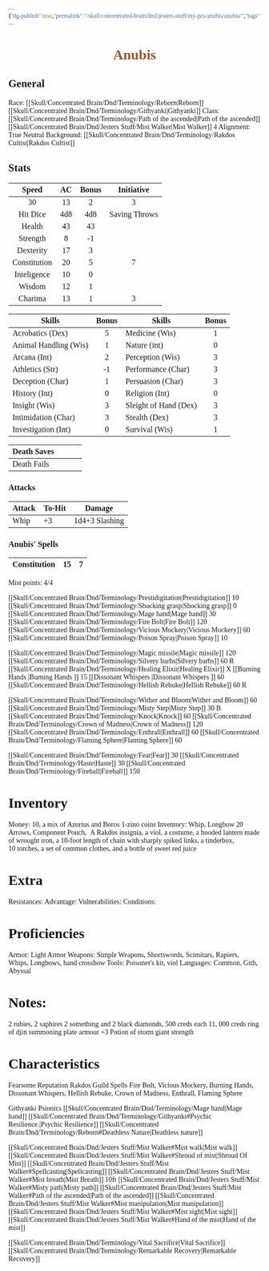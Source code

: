 ```yaml
---
{"dg-publish":true,"permalink":"/skull/concentrated-brain/dnd/jesters-stuff/my-pcs/anubis/anubis/","tags":["Tagless"],"noteIcon":""}
---
```


<style id="Force_Custom_Fonts" type="text/css">@font-face{font-style:normal;font-family:"Merriweather";src:local("Merriweather")}@font-face{font-style:bolder;font-family:"Merriweather";src:local("Merriweather")}@font-face{font-style:normal;font-family:"Merriweather";src:local("Merriweather");unicode-range:U+0-FF,U+2E80-9FFF,U+F900-FAFF,U+FE30-FE4F,U+20000-2FA1F}@font-face{font-style:bolder;font-family:"Merriweather";src:local("Merriweather");unicode-range:U+0-FF,U+2E80-9FFF,U+F900-FAFF,U+FE30-FE4F,U+20000-2FA1F}@font-face{font-style:normal;font-family:"Merriweather";src:local("Merriweather");unicode-range:U+0-FF}@font-face{font-style:bolder;font-family:"Merriweather";src:local("Merriweather");unicode-range:U+0-FF}:not(pre):not(code):not(textarea):not(tt):not(kbd):not(samp):not(var){font-family:"Merriweather"!important}pre,code,textarea,tt,kbd,samp,var{font-family:monospace!important}pre *,code *,textarea *,tt *,kbd *,samp *,var *{font-family:monospace!important}</style>


# <center><span style="color:#A25436"> Anubis</span></center>




## General
 Race:  [[Skull/Concentrated Brain/Dnd/Terminology/Reborn\|Reborn]] [[Skull/Concentrated Brain/Dnd/Terminology/Githyanki\|Githyanki]]
 Class: [[Skull/Concentrated Brain/Dnd/Terminology/Path of the ascended\|Path of the ascended]] [[Skull/Concentrated Brain/Dnd/Jesters Stuff/Mist Walker\|Mist Walker]] 4
 Alignment: True Neutral 
 Background: [[Skull/Concentrated Brain/Dnd/Terminology/Rakdos Cultist\|Rakdos Cultist]]


## Stats

|    Speed     | AC  | Bonus |  Initiative   |
| :----------: | :-: | :---: | :-----------: |
|      30      | 13  |   2   |       3       |
|   Hit Dice   | 4d8 |  4d8  | Saving Throws |
|    Health    | 43  |  43   |               |
|   Strength   |  8  |  -1   |               |
|  Dexterity   | 17  |   3   |               |
| Constitution | 20  |   5   |       7       |
| Inteligence  | 10  |   0   |               |
|    Wisdom    | 12  |   1   |               |
|   Charima    | 13  |   1   |       3       |

| Skills                | Bonus | Skills                | Bonus |
| --------------------- | :---: | --------------------- | :---: |
| Acrobatics (Dex)      |   5   | Medicine (Wis)        |   1   |
| Animal Handling (Wis) |   1   | Nature (int)          |   0   |
| Arcana (Int)          |   2   | Perception (Wis)      |   3   |
| Athletics (Str)       |  -1   | Performance (Char)    |   3   |
| Deception (Char)      |   1   | Persuasion (Char)     |   3   |
| History (Int)         |   0   | Religion (Int)        |   0   |
| Insight (Wis)         |   3   | Sleight of Hand (Dex) |   3   |
| Intimidation (Char)   |   3   | Stealth (Dex)         |   3   |
| Investigation (Int)   |   0   | Survival (Wis)        |   1   |

| Death Saves  |     |     |     |
| ------------ | --- | --- | --- |
| Death Fails |     |     |     |
### Attacks

| Attack | To-Hit | Damage |
| ------ | ------ | ------ |
| Whip   | +3    | 1d4+3 Slashing     |

### Anubis' Spells

| Constitution | 15  | 7   |
| ------------ | --- | --- |

Mist points: 4/4

[[Skull/Concentrated Brain/Dnd/Terminology/Prestidigitation\|Prestidigitation]] 10 
[[Skull/Concentrated Brain/Dnd/Terminology/Shocking grasp\|Shocking grasp]] 0 
[[Skull/Concentrated Brain/Dnd/Terminology/Mage hand\|Mage hand]] 30 
[[Skull/Concentrated Brain/Dnd/Terminology/Fire Bolt\|Fire Bolt]] 120 
[[Skull/Concentrated Brain/Dnd/Terminology/Vicious Mockery\|Vicious Mockery]] 60 
[[Skull/Concentrated Brain/Dnd/Terminology/Poison Spray\|Poison Spray]]  10

[[Skull/Concentrated Brain/Dnd/Terminology/Magic missile\|Magic missile]] 120
[[Skull/Concentrated Brain/Dnd/Terminology/Silvery barbs\|Silvery barbs]] 60 R
[[Skull/Concentrated Brain/Dnd/Terminology/Healing Elixir\|Healing Elixir]] X
[[Burning Hands \|Burning Hands ]] 15
[[Dissonant Whispers \|Dissonant Whispers ]] 60
[[Skull/Concentrated Brain/Dnd/Terminology/Hellish Rebuke\|Hellish Rebuke]] 60 R


[[Skull/Concentrated Brain/Dnd/Terminology/Wither and Bloom\|Wither and Bloom]] 60
[[Skull/Concentrated Brain/Dnd/Terminology/Misty Step\|Misty Step]] 30 B
[[Skull/Concentrated Brain/Dnd/Terminology/Knock\|Knock]] 60
[[Skull/Concentrated Brain/Dnd/Terminology/Crown of Madness\|Crown of Madness]] 120
[[Skull/Concentrated Brain/Dnd/Terminology/Enthrall\|Enthrall]] 60
[[Skull/Concentrated Brain/Dnd/Terminology/Flaming Sphere\|Flaming Sphere]] 60

[[Skull/Concentrated Brain/Dnd/Terminology/Fear\|Fear]] 30
[[Skull/Concentrated Brain/Dnd/Terminology/Haste\|Haste]] 30
[[Skull/Concentrated Brain/Dnd/Terminology/Fireball\|Fireball]] 150
# Inventory

Money: 10, a mix of Azorius and Boros 1-zino coins
Inventory: Whip, Longbow 20 Arrows, Component Pouch,  A Rakdos insignia, a viol, a costume, a hooded lantern made of wrought iron, a 10-foot length of chain with sharply spiked links, a tinderbox, 10 torches, a set of common clothes, and a bottle of sweet red juice

# Extra
Resistances: 
Advantage: 
Vulnerabilities: 
Conditions: 
  

# Proficiencies
		
Armor:  Light Armor
Weapons: Simple Weapons, Shortswords, Scimitars, Rapiers, Whips, Longbows, hand crossbow
Tools: Poisoner's kit, viol
Languages: Common, Gith, Abyssal

# Notes: 

2 rubies, 2 saphires 2 something and 2 black diamonds, 500 creds each
11, 000 creds
ring of djin summoning
plate armour +3
Potion of storm giant strength

# Characteristics 
Fearsome Reputation
Rakdos Guild Spells
	Fire Bolt, Vicious Mockery, Burning Hands, Dissonant Whispers, Hellish Rebuke, Crown of Madness, Enthrall, Flaming Sphere

Githyanki Psionics
	[[Skull/Concentrated Brain/Dnd/Terminology/Mage hand\|Mage hand]]
[[Skull/Concentrated Brain/Dnd/Terminology/Githyanki#Psychic Resilience.\|Psychic Resilience]]
[[Skull/Concentrated Brain/Dnd/Terminology/Reborn#Deathless Nature\|Deathless nature]]

[[Skull/Concentrated Brain/Dnd/Jesters Stuff/Mist Walker#Mist walk\|Mist walk]]
[[Skull/Concentrated Brain/Dnd/Jesters Stuff/Mist Walker#Shroud of mist\|Shroud Of Mist]]
[[Skull/Concentrated Brain/Dnd/Jesters Stuff/Mist Walker#Spellcasting\|Spellcasting]]
	[[Skull/Concentrated Brain/Dnd/Jesters Stuff/Mist Walker#Mist breath\|Mist Breath]] 10ft
[[Skull/Concentrated Brain/Dnd/Jesters Stuff/Mist Walker#Misty path\|Misty path]]
	[[Skull/Concentrated Brain/Dnd/Jesters Stuff/Mist Walker#Path of the ascended\|Path of the ascended]]
[[Skull/Concentrated Brain/Dnd/Jesters Stuff/Mist Walker#Mist manipulation\|Mist manipulation]]
[[Skull/Concentrated Brain/Dnd/Jesters Stuff/Mist Walker#Mist sight\|Mist sight]]
[[Skull/Concentrated Brain/Dnd/Jesters Stuff/Mist Walker#Hand of the mist\|Hand of the mist]]


[[Skull/Concentrated Brain/Dnd/Terminology/Vital Sacrifice\|Vital Sacrifice]]
[[Skull/Concentrated Brain/Dnd/Terminology/Remarkable Recovery\|Remarkable Recovery]]
